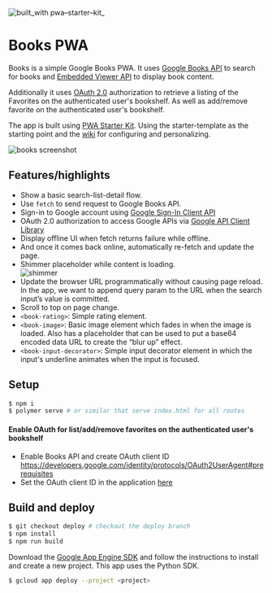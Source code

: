 ![built_with pwa–starter–kit_](https://img.shields.io/badge/built_with-pwa–starter–kit_-blue.svg)

# Books PWA

Books is a simple Google Books PWA. It uses [Google Books API](https://developers.google.com/books/docs/v1/reference/volumes/list) to search for books and [Embedded Viewer API](https://developers.google.com/books/docs/viewer/reference) to display book content.

Additionally it uses [OAuth 2.0](https://developers.google.com/identity/protocols/OAuth2UserAgent) authorization to retrieve a listing of the Favorites on the authenticated user's bookshelf. As well as add/remove favorite on the authenticated user's bookshelf.

The app is built using [PWA Starter Kit](https://github.com/PolymerLabs/pwa-starter-kit). Using the starter-template as the starting point and the [wiki](https://github.com/PolymerLabs/pwa-starter-kit/wiki) for configuring and personalizing.

![books screenshot](https://user-images.githubusercontent.com/116360/37804470-9fe1d1bc-2df1-11e8-9751-c073da685b40.jpg)

## Features/highlights

- Show a basic search-list-detail flow.
- Use `fetch` to send request to Google Books API.
- Sign-in to Google account using [Google Sign-In Client API](https://developers.google.com/identity/sign-in/web/reference#googleauthsignin)
- OAuth 2.0 authorization to access Google APIs via [Google API Client Library](https://developers.google.com/api-client-library/javascript/reference/referencedocs)
- Display offline UI when fetch returns failure while offline.
- And once it comes back online, automatically re-fetch and update the page.
- Shimmer placeholder while content is loading.  
    ![shimmer](https://user-images.githubusercontent.com/116360/38531318-1ec79c38-3c24-11e8-8e8f-d2efdf190afa.gif)
- Update the browser URL programmatically without causing page reload. In the app, we want to append query param to the URL when the search input’s value is committed.
- Scroll to top on page change.
- `<book-rating>`: Simple rating element.
- `<book-image>`: Basic image element which fades in when the image is loaded. Also has a placeholder that can be used to put a base64 encoded data URL to create the “blur up” effect.
- `<book-input-decorator>`: Simple input decorator element in which the input's underline animates when the input is focused.

## Setup
```bash
$ npm i
$ polymer serve # or similar that serve index.html for all routes
```

#### Enable OAuth for list/add/remove favorites on the authenticated user's bookshelf
- Enable Books API and create OAuth client ID  
https://developers.google.com/identity/protocols/OAuth2UserAgent#prerequisites
- Set the OAuth client ID in the application [here](https://github.com/PolymerLabs/books/blob/master/src/actions/auth.js#L24)

## Build and deploy
```bash
$ git checkout deploy # checkout the deploy branch
$ npm install
$ npm run build
```
Download the [Google App Engine SDK](https://cloud.google.com/appengine/downloads) and follow the instructions to install and create a new project. This app uses the Python SDK.
```bash
$ gcloud app deploy --project <project>
```
